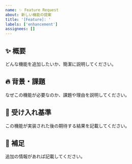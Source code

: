 ```yaml
---
name: ✨ Feature Request
about: 新しい機能の提案
title: '[Feature]: '
labels: ['enhancement']
assignees: []
---
```


## ✨ 概要

どんな機能を追加したいか、簡潔に説明してください。

## 🔥 背景・課題

なぜこの機能が必要なのか、課題や理由を説明してください。

## 🎯 受け入れ基準

この機能が実装された後の期待する結果を記載してください。

## 📌 補足

追加の情報があれば記載してください。

